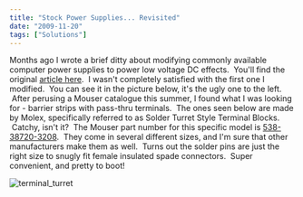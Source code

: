 ```yaml
---
title: "Stock Power Supplies... Revisited"
date: "2009-11-20"
tags: ["Solutions"]
---
```


Months ago I wrote a brief ditty about modifying commonly available computer power supplies to power low voltage DC effects.  You'll find the original [article here](https://www.scenic-shop.com/wp/2009/04/stock-power-supplies-for-effects/).  I wasn't completely satisfied with the first one I modified.  You can see it in the picture below, it's the ugly one to the left.  After perusing a Mouser catalogue this summer, I found what I was looking for - barrier strips with pass-thru terminals.  The ones seen below are made by Molex, specifically referred to as Solder Turret Style Terminal Blocks.  Catchy, isn't it?  The Mouser part number for this specific model is [538-38720-3208](http://www.mouser.com/ProductDetail/Molex/38720-3208/?qs=zXrbR4Jv0OfvWhjJ2kaxdQ%3d%3d).  They come in several different sizes, and I'm sure that other manufacturers make them as well.  Turns out the solder pins are just the right size to snugly fit female insulated spade connectors.  Super convenient, and pretty to boot!

![terminal_turret](../images/terminal_turret.JPG "terminal_turret")
